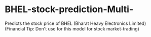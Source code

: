 # BHEL-stock-prediction-Multi-
Predicts the stock price of BHEL (Bharat Heavy Electronics Limited) (Financial Tip: Don't use for this model for stock market-trading)
